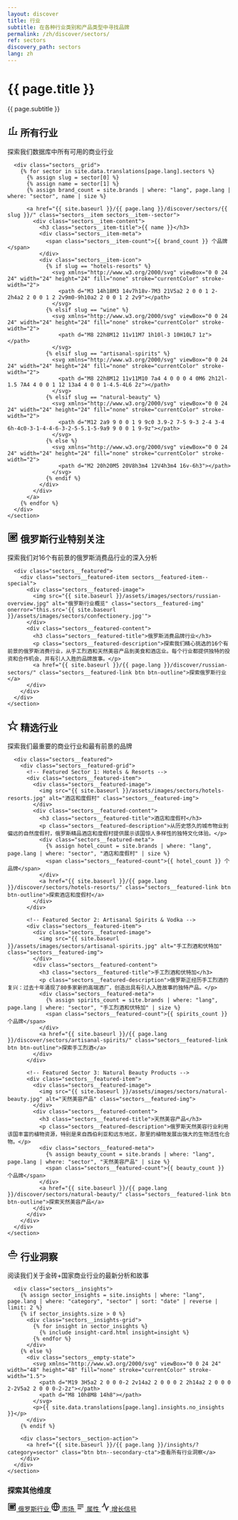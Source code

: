 ```yaml
---
layout: discover
title: 行业
subtitle: 在各种行业类别和产品类型中寻找品牌
permalink: /zh/discover/sectors/
ref: sectors
discovery_path: sectors
lang: zh
---
```


<!-- Hero Panel -->
<div class="panel panel--hero">
  <div class="panel__content">
    <h1 class="panel__heading-primary sectors__title">{{ page.title }}</h1>
    <p class="panel__subtitle">{{ page.subtitle }}</p>
  </div>
</div>

<!-- All Sectors Grid Panel -->
<div class="panel panel--light">
  <div class="panel__content">
    <!-- All Sectors Grid -->
    <section class="sectors__section">
      <div class="sectors__section-header">
        <h2 class="sectors__section-title">
          <span class="sectors__icon sectors__icon--all">
            <svg xmlns="http://www.w3.org/2000/svg" viewBox="0 0 24 24" width="24" height="24" fill="none" stroke="currentColor" stroke-width="2">
              <path d="M2 20h20M5 20V8h3m4 12V4h3m4 16v-6h3"></path>
            </svg>
          </span>
          所有行业
        </h2>
        <p class="sectors__section-description">探索我们数据库中所有可用的商业行业</p>
      </div>
      
      <div class="sectors__grid">
        {% for sector in site.data.translations[page.lang].sectors %}
          {% assign slug = sector[0] %}
          {% assign name = sector[1] %}
          {% assign brand_count = site.brands | where: "lang", page.lang | where: "sector", name | size %}
          
          <a href="{{ site.baseurl }}/{{ page.lang }}/discover/sectors/{{ slug }}/" class="sectors__item sectors__item--sector">
            <div class="sectors__item-content">
              <h3 class="sectors__item-title">{{ name }}</h3>
              <div class="sectors__item-meta">
                <span class="sectors__item-count">{{ brand_count }} 个品牌</span>
              </div>
              <div class="sectors__item-icon">
                {% if slug == "hotels-resorts" %}
                  <svg xmlns="http://www.w3.org/2000/svg" viewBox="0 0 24 24" width="24" height="24" fill="none" stroke="currentColor" stroke-width="2">
                    <path d="M3 14h18M3 14v7h18v-7M3 21V5a2 2 0 0 1 2-2h4a2 2 0 0 1 2 2v9m0-9h10a2 2 0 0 1 2 2v9"></path>
                  </svg>
                {% elsif slug == "wine" %}
                  <svg xmlns="http://www.w3.org/2000/svg" viewBox="0 0 24 24" width="24" height="24" fill="none" stroke="currentColor" stroke-width="2">
                    <path d="M8 22h8M12 11v11M7 1h10l-3 10H10L7 1z"></path>
                  </svg>
                {% elsif slug == "artisanal-spirits" %}
                  <svg xmlns="http://www.w3.org/2000/svg" viewBox="0 0 24 24" width="24" height="24" fill="none" stroke="currentColor" stroke-width="2">
                    <path d="M8 22h8M12 11v11M10 7a4 4 0 0 0 4 0M6 2h12l-1.5 7A4 4 0 0 1 12 13a4 4 0 0 1-4.5-4L6 2z"></path>
                  </svg>
                {% elsif slug == "natural-beauty" %}
                  <svg xmlns="http://www.w3.org/2000/svg" viewBox="0 0 24 24" width="24" height="24" fill="none" stroke="currentColor" stroke-width="2">
                    <path d="M12 2a9 9 0 0 1 9 9c0 3.9-2 7-5 9-3 2-4 3-4 6h-4c0-3-1-4-4-6-3-2-5-5.1-5-9a9 9 0 0 1 9-9z"></path>
                  </svg>
                {% else %}
                  <svg xmlns="http://www.w3.org/2000/svg" viewBox="0 0 24 24" width="24" height="24" fill="none" stroke="currentColor" stroke-width="2">
                    <path d="M2 20h20M5 20V8h3m4 12V4h3m4 16v-6h3"></path>
                  </svg>
                {% endif %}
              </div>
            </div>
          </a>
        {% endfor %}
      </div>
    </section>
  </div>
</div>

<!-- Russian Sectors Special Focus Panel -->
<div class="panel panel--primary-soft">
  <div class="panel__content">
    <section class="sectors__section">
      <div class="sectors__section-header">
        <h2 class="sectors__section-title">
          <span class="sectors__icon sectors__icon--russian">
            <svg xmlns="http://www.w3.org/2000/svg" viewBox="0 0 24 24" width="24" height="24" fill="none" stroke="currentColor" stroke-width="2">
              <path d="M3 3h18v18H3V3zm4 4h4v4H7V7zm0 6h4v4H7v-4zm6-6h4v4h-4V7zm6 0h2v2h-2V7zm-6 6h4v4h-4v-4z"></path>
            </svg>
          </span>
          俄罗斯行业特别关注
        </h2>
        <p class="sectors__section-description">探索我们对16个有前景的俄罗斯消费品行业的深入分析</p>
      </div>
      
      <div class="sectors__featured">
        <div class="sectors__featured-item sectors__featured-item--special">
          <div class="sectors__featured-image">
            <img src="{{ site.baseurl }}/assets/images/sectors/russian-overview.jpg" alt="俄罗斯行业概览" class="sectors__featured-img" onerror="this.src='{{ site.baseurl }}/assets/images/sectors/confectionery.jpg'">
          </div>
          <div class="sectors__featured-content">
            <h3 class="sectors__featured-title">俄罗斯消费品牌行业</h3>
            <p class="sectors__featured-description">探索我们精心挑选的16个有前景的俄罗斯消费行业，从手工烈酒和天然美容产品到美食和酒店业。每个行业都提供独特的投资和合作机会，并有引人入胜的品牌故事。</p>
            <a href="{{ site.baseurl }}/{{ page.lang }}/discover/russian-sectors/" class="sectors__featured-link btn btn-outline">探索俄罗斯行业</a>
          </div>
        </div>
      </div>
    </section>
  </div>
</div>

<!-- Featured Sectors Panel -->
<div class="panel panel--light">
  <div class="panel__content">
    <section class="sectors__section">
      <div class="sectors__section-header">
        <h2 class="sectors__section-title">
          <span class="sectors__icon sectors__icon--featured">
            <svg xmlns="http://www.w3.org/2000/svg" viewBox="0 0 24 24" width="24" height="24" fill="none" stroke="currentColor" stroke-width="2">
              <path d="M12 2l2.4 7.4h7.6l-6 4.6 2.3 7-6.3-4.6-6.3 4.6 2.3-7-6-4.6h7.6z"></path>
            </svg>
          </span>
          精选行业
        </h2>
        <p class="sectors__section-description">探索我们最重要的商业行业和最有前景的品牌</p>
      </div>
      
      <div class="sectors__featured">
        <div class="sectors__featured-grid">
          <!-- Featured Sector 1: Hotels & Resorts -->
          <div class="sectors__featured-item">
            <div class="sectors__featured-image">
              <img src="{{ site.baseurl }}/assets/images/sectors/hotels-resorts.jpg" alt="酒店和度假村" class="sectors__featured-img">
            </div>
            <div class="sectors__featured-content">
              <h3 class="sectors__featured-title">酒店和度假村</h3>
              <p class="sectors__featured-description">从历史悠久的城市物业到偏远的自然度假村，俄罗斯精品酒店和度假村提供展示该国惊人多样性的独特文化体验。</p>
              <div class="sectors__featured-meta">
                {% assign hotel_count = site.brands | where: "lang", page.lang | where: "sector", "酒店和度假村" | size %}
                <span class="sectors__featured-count">{{ hotel_count }} 个品牌</span>
              </div>
              <a href="{{ site.baseurl }}/{{ page.lang }}/discover/sectors/hotels-resorts/" class="sectors__featured-link btn btn-outline">探索酒店和度假村</a>
            </div>
          </div>
          
          <!-- Featured Sector 2: Artisanal Spirits & Vodka -->
          <div class="sectors__featured-item">
            <div class="sectors__featured-image">
              <img src="{{ site.baseurl }}/assets/images/sectors/artisanal-spirits.jpg" alt="手工烈酒和伏特加" class="sectors__featured-img">
            </div>
            <div class="sectors__featured-content">
              <h3 class="sectors__featured-title">手工烈酒和伏特加</h3>
              <p class="sectors__featured-description">俄罗斯正经历手工烈酒的复兴：过去十年涌现了80多家新的高端酒厂，创造出具有引人入胜故事的独特产品。</p>
              <div class="sectors__featured-meta">
                {% assign spirits_count = site.brands | where: "lang", page.lang | where: "sector", "手工烈酒和伏特加" | size %}
                <span class="sectors__featured-count">{{ spirits_count }} 个品牌</span>
              </div>
              <a href="{{ site.baseurl }}/{{ page.lang }}/discover/sectors/artisanal-spirits/" class="sectors__featured-link btn btn-outline">探索手工烈酒</a>
            </div>
          </div>
          
          <!-- Featured Sector 3: Natural Beauty Products -->
          <div class="sectors__featured-item">
            <div class="sectors__featured-image">
              <img src="{{ site.baseurl }}/assets/images/sectors/natural-beauty.jpg" alt="天然美容产品" class="sectors__featured-img">
            </div>
            <div class="sectors__featured-content">
              <h3 class="sectors__featured-title">天然美容产品</h3>
              <p class="sectors__featured-description">俄罗斯天然美容行业利用该国丰富的植物资源，特别是来自西伯利亚和远东地区，那里的植物发展出强大的生物活性化合物。</p>
              <div class="sectors__featured-meta">
                {% assign beauty_count = site.brands | where: "lang", page.lang | where: "sector", "天然美容产品" | size %}
                <span class="sectors__featured-count">{{ beauty_count }} 个品牌</span>
              </div>
              <a href="{{ site.baseurl }}/{{ page.lang }}/discover/sectors/natural-beauty/" class="sectors__featured-link btn btn-outline">探索天然美容产品</a>
            </div>
          </div>
        </div>
      </div>
    </section>
  </div>
</div>

<!-- Related Insights Panel -->
<div class="panel panel--accent-soft">
  <div class="panel__content">
    <section class="sectors__section">
      <div class="sectors__section-header">
        <h2 class="sectors__section-title">
          <span class="sectors__icon sectors__icon--insights">
            <svg xmlns="http://www.w3.org/2000/svg" viewBox="0 0 24 24" width="24" height="24" fill="none" stroke="currentColor" stroke-width="2">
              <path d="M12 2a3 3 0 0 0 0 6 3 3 0 0 0 0-6z"></path>
              <path d="M19 9H5a2 2 0 0 0-2 2v1a2 2 0 0 0 2 2h14a2 2 0 0 0 2-2v-1a2 2 0 0 0-2-2z"></path>
              <path d="M12 18v3M8 18v3M16 18v3"></path>
            </svg>
          </span>
          行业洞察
        </h2>
        <p class="sectors__section-description">阅读我们关于金砖+国家商业行业的最新分析和故事</p>
      </div>
      
      <div class="sectors__insights">
        {% assign sector_insights = site.insights | where: "lang", page.lang | where: "category", "sector" | sort: "date" | reverse | limit: 2 %}
        {% if sector_insights.size > 0 %}
          <div class="sectors__insights-grid">
            {% for insight in sector_insights %}
              {% include insight-card.html insight=insight %}
            {% endfor %}
          </div>
        {% else %}
          <div class="sectors__empty-state">
            <svg xmlns="http://www.w3.org/2000/svg" viewBox="0 0 24 24" width="48" height="48" fill="none" stroke="currentColor" stroke-width="1.5">
              <path d="M19 3H5a2 2 0 0 0-2 2v14a2 2 0 0 0 2 2h14a2 2 0 0 0 2-2V5a2 2 0 0 0-2-2z"></path>
              <path d="M8 10h8M8 14h8"></path>
            </svg>
            <p>{{ site.data.translations[page.lang].insights.no_insights }}</p>
          </div>
        {% endif %}
        
        <div class="sectors__section-action">
          <a href="{{ site.baseurl }}/{{ page.lang }}/insights/?category=sector" class="btn btn--secondary-cta">查看所有行业洞察</a>
        </div>
      </div>
    </section>
  </div>
</div>

<!-- All Categories Link Panel -->
<div class="panel panel--light">
  <div class="panel__content">
    <div class="sectors__navigation">
      <h3 class="sectors__navigation-title">探索其他维度</h3>
      <div class="sectors__navigation-links">
        <a href="{{ site.baseurl }}/{{ page.lang }}/discover/russian-sectors/" class="sectors__navigation-link sectors__navigation-link--russian-sectors">
          <span class="sectors__navigation-icon">
            <svg xmlns="http://www.w3.org/2000/svg" viewBox="0 0 24 24" width="20" height="20" fill="none" stroke="currentColor" stroke-width="2">
              <path d="M3 3h18v18H3V3zm4 4h4v4H7V7zm0 6h4v4H7v-4zm6-6h4v4h-4V7zm6 0h2v2h-2V7zm-6 6h4v4h-4v-4z"></path>
            </svg>
          </span>
          俄罗斯行业
        </a>
        <a href="{{ site.baseurl }}/{{ page.lang }}/discover/markets/" class="sectors__navigation-link sectors__navigation-link--market">
          <span class="sectors__navigation-icon">
            <svg xmlns="http://www.w3.org/2000/svg" viewBox="0 0 24 24" width="20" height="20" fill="none" stroke="currentColor" stroke-width="2">
              <circle cx="12" cy="12" r="10"></circle>
              <path d="M2 12h20M12 2a15.3 15.3 0 0 1 4 10 15.3 15.3 0 0 1-4 10a15.3 15.3 0 0 1-4-10a15.3 15.3 0 0 1 4-10z"></path>
            </svg>
          </span>
          市场
        </a>
        <a href="{{ site.baseurl }}/{{ page.lang }}/discover/attributes/" class="sectors__navigation-link sectors__navigation-link--attribute">
          <span class="sectors__navigation-icon">
            <svg xmlns="http://www.w3.org/2000/svg" viewBox="0 0 24 24" width="20" height="20" fill="none" stroke="currentColor" stroke-width="2">
              <path d="M4 7h16M4 12h16M4 17h10"></path>
            </svg>
          </span>
          属性
        </a>
        <a href="{{ site.baseurl }}/{{ page.lang }}/discover/signals/" class="sectors__navigation-link sectors__navigation-link--signal">
          <span class="sectors__navigation-icon">
            <svg xmlns="http://www.w3.org/2000/svg" viewBox="0 0 24 24" width="20" height="20" fill="none" stroke="currentColor" stroke-width="2">
              <path d="M22 12h-4l-3 9L9 3l-3 9H2"></path>
            </svg>
          </span>
          增长信号
        </a>
      </div>
    </div>
  </div>
</div>